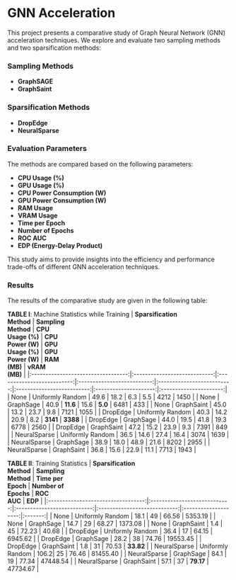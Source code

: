 # GNN Acceleration

This project presents a comparative study of Graph Neural Network (GNN) acceleration techniques. We explore and evaluate two sampling methods and two sparsification methods:

### Sampling Methods
- **GraphSAGE**
- **GraphSaint**

### Sparsification Methods
- **DropEdge**
- **NeuralSparse**

### Evaluation Parameters
The methods are compared based on the following parameters:
- **CPU Usage (%)**
- **GPU Usage (%)**
- **CPU Power Consumption (W)**
- **GPU Power Consumption (W)**
- **RAM Usage**
- **VRAM Usage**
- **Time per Epoch**
- **Number of Epochs**
- **ROC AUC**
- **EDP (Energy-Delay Product)**

This study aims to provide insights into the efficiency and performance trade-offs of different GNN acceleration techniques.

### Results
The results of the comparative study are given in the following table:

**TABLE I**: Machine Statistics while Training
| **Sparsification** <br> **Method** | **Sampling** <br> **Method** | **CPU** <br> **Usage (%)** | **CPU** <br> **Power (W)** | **GPU** <br> **Usage (%)** | **GPU** <br> **Power (W)** | **RAM** <br> **(MB)** | **vRAM** <br> **(MB)** |
|:----------------------------------:|:----------------------------:|:--------------------------:|:--------------------------:|:--------------------------:|:--------------------------:|:---------------------:|:----------------------:|
| None               | Uniformly Random | 49.6 | 18.2 | 6.3 | 5.5 | 4212 | 1450 |
| None               | GraphSage        | 40.9 | **11.6** | 15.6 | **5.0** | 6481 | 433 |
| None               | GraphSaint       | 45.0 | 13.2 | 23.7 | 9.8 | 7121 | 1055 |
| DropEdge           | Uniformly Random | 40.3 | 14.2 | 20.9 | 8.2 | **3141** | **3388** |
| DropEdge           | GraphSage        | 44.0 | 19.5 | 41.8 | 19.3 | 6778 | 2560 |
| DropEdge           | GraphSaint       | 47.2 | 15.2 | 23.9 | 9.3 | 7391 | 849 |
| NeuralSparse       | Uniformly Random | 36.5 | 14.6 | 27.4 | 16.4 | 3074 | 1639 |
| NeuralSparse       | GraphSage        | 38.9 | 18.0 | 48.9 | 21.6 | 8202 | 2955 |
| NeuralSparse       | GraphSaint       | 36.8 | 15.6 | 22.9 | 11.1 | 7713 | 1943 |


**TABLE II**: Training Statistics
| **Sparsification** <br> **Method** | **Sampling** <br> **Method** | **Time per** <br> **Epoch** | **Number of** <br> **Epochs** | **ROC** <br> **AUC** | **EDP** |
|:----------------------------------:|:----------------------------:|:---------------------------:|:----------------------------:|:--------------------:|:-------:|
| None               | Uniformly Random | 18.1 | 49 | 66.56 | 5353.19 |
| None               | GraphSage        | 14.7 | 29 | 68.27 | 1373.08 |
| None               | GraphSaint       | 1.4  | 45 | 72.23 | 40.68 |
| DropEdge           | Uniformly Random | 36.4 | 17 | 64.15 | 6945.62 |
| DropEdge           | GraphSage        | 28.2 | 38 | 74.76 | 19553.45 |
| DropEdge           | GraphSaint       | 1.8  | 31 | 70.53 | **33.82** |
| NeuralSparse       | Uniformly Random | 106.2| 25 | 76.46 | 81455.40 |
| NeuralSparse       | GraphSage        | 84.1 | 19 | 77.34 | 47448.54 |
| NeuralSparse       | GraphSaint       | 57.1 | 37 | **79.17** | 47734.67 |
